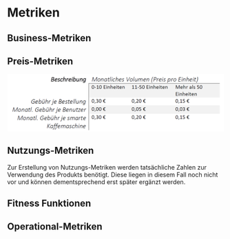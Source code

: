 # Metriken

## Business-Metriken
## Preis-Metriken
![Preismetrik](Metriken-Raw/Preismetrik.PNG)
## Nutzungs-Metriken
Zur Erstellung von Nutzungs-Metriken werden tatsächliche Zahlen zur Verwendung des Produkts benötigt. Diese liegen in diesem Fall noch nicht vor und können dementsprechend erst später ergänzt werden.
## Fitness Funktionen
## Operational-Metriken
